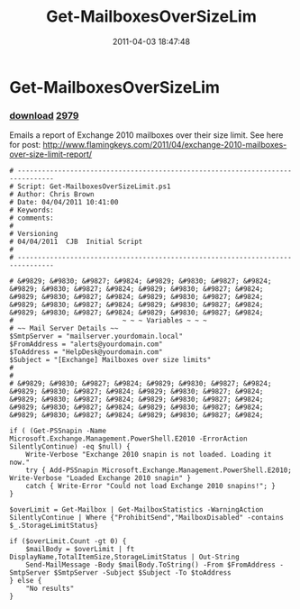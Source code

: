 ﻿---
pid:            2597
parent:         0
children:       2979
poster:         Chris Brown
title:          Get-MailboxesOverSizeLim
date:           2011-04-03 18:47:48
description:    Emails a report of Exchange 2010 mailboxes over their size limit. 
See here for post: http://www.flamingkeys.com/2011/04/exchange-2010-mailboxes-over-size-limit-report/
format:         posh
---

# Get-MailboxesOverSizeLim

### [download](2597.ps1)  [2979](2979.md)

Emails a report of Exchange 2010 mailboxes over their size limit. 
See here for post: http://www.flamingkeys.com/2011/04/exchange-2010-mailboxes-over-size-limit-report/

```posh
# -------------------------------------------------------------------------------
# Script: Get-MailboxesOverSizeLimit.ps1
# Author: Chris Brown
# Date: 04/04/2011 10:41:00
# Keywords:
# comments:
#
# Versioning
# 04/04/2011  CJB  Initial Script
#
# -------------------------------------------------------------------------------

# &#9829; &#9830; &#9827; &#9824; &#9829; &#9830; &#9827; &#9824; &#9829; &#9830; &#9827; &#9824; &#9829; &#9830; &#9827; &#9824; &#9829; &#9830; &#9827; &#9824; &#9829; &#9830; &#9827; &#9824; &#9829; &#9830; &#9827; &#9824; &#9829; &#9830; &#9827; &#9824; &#9829; &#9830; &#9827; &#9824; &#9829; &#9830; &#9827; &#9824; 
#                           ~ ~ ~ Variables ~ ~ ~ 
# ~~ Mail Server Details ~~
$SmtpServer = "mailserver.yourdomain.local"
$FromAddress = "alerts@yourdomain.com"
$ToAddress = "HelpDesk@yourdomain.com"
$Subject = "[Exchange] Mailboxes over size limits"
#
#
# &#9829; &#9830; &#9827; &#9824; &#9829; &#9830; &#9827; &#9824; &#9829; &#9830; &#9827; &#9824; &#9829; &#9830; &#9827; &#9824; &#9829; &#9830; &#9827; &#9824; &#9829; &#9830; &#9827; &#9824; &#9829; &#9830; &#9827; &#9824; &#9829; &#9830; &#9827; &#9824; &#9829; &#9830; &#9827; &#9824; &#9829; &#9830; &#9827; &#9824; 

if ( (Get-PSSnapin -Name Microsoft.Exchange.Management.PowerShell.E2010 -ErrorAction SilentlyContinue) -eq $null) {
	Write-Verbose "Exchange 2010 snapin is not loaded. Loading it now."
	try { Add-PSSnapin Microsoft.Exchange.Management.PowerShell.E2010; Write-Verbose "Loaded Exchange 2010 snapin" }
	catch { Write-Error "Could not load Exchange 2010 snapins!"; }
}

$overLimit = Get-Mailbox | Get-MailboxStatistics -WarningAction SilentlyContinue | Where {"ProhibitSend","MailboxDisabled" -contains $_.StorageLimitStatus}

if ($overLimit.Count -gt 0) {
	$mailBody = $overLimit | ft DisplayName,TotalItemSize,StorageLimitStatus | Out-String
	Send-MailMessage -Body $mailBody.ToString() -From $FromAddress -SmtpServer $SmtpServer -Subject $Subject -To $toAddress
} else {
	"No results"
}


```
